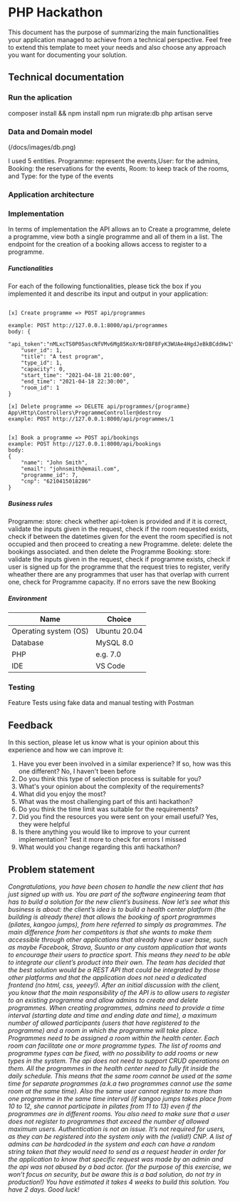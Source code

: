 # PHP Hackathon
This document has the purpose of summarizing the main functionalities your application managed to achieve from a technical perspective. Feel free to extend this template to meet your needs and also choose any approach you want for documenting your solution.



## Technical documentation
### Run the aplication
composer install && npm install
npm run migrate:db 
php artisan serve



### Data and Domain model
(/docs/images/db.png)



I used 5 entities. Programme: represent the events,User: for the admins, Booking: the reservations for the events, Room: to keep track of the rooms, and Type: for the type of the events
### Application architecture
###  Implementation
In terms of implementation the API allows an to Create a programme, delete a programme, view both a single programme and all of them in a list. 
The endpoint for the creation of a booking allows access to register to a programme. 

##### Functionalities
For each of the following functionalities, please tick the box if you implemented it and describe its input and output in your application:
```

[x] Create programme => POST api/programmes

example: POST http://127.0.0.1:8000/api/programmes 
body: {
    "api_token":"nMLxcTS0P05ascNfVMv6Mg85KoXrNrD8F8FyK3WUAe4HgdJeBkBCddHw1YzC",
    "user_id": 1,
    "title": "A test program",
    "type_id": 1,
    "capacity": 0,
    "start_time": "2021-04-18 21:00:00",
    "end_time": "2021-04-18 22:30:00",
    "room_id": 1
}

[x] Delete programme => DELETE api/programmes/{programme} App\Http\Controllers\ProgrammeController@destroy
example: POST http://127.0.0.1:8000/api/programmes/1 


[x] Book a programme => POST api/bookings
example: POST http://127.0.0.1:8000/api/bookings 
body:
{
    "name": "John Smith",
    "email": "johnsmith@email.com",
    "programme_id": 7,
    "cnp": "6210415018286"
}
```

##### Business rules
Programme:
    store: check whether api-token is provided and if it is correct, validate the inputs given in the request, check if the room requested exists, check if between the datetimes given for the event the room specified is not occupied and then proceed to creating a new Programme.
    delete: delete the bookings associated. and then delete the Programme
Booking: 
    store: validate the inputs given in the request, check if programme exists, check if user is signed up for the programme that the request tries to register, verify wheather there are any programmes that user has that overlap with current one, check for Programme capacity. If no errors save the new Booking



##### Environment

| Name | Choice |
| ------ | ------ |
| Operating system (OS) |Ubuntu 20.04 |
| Database  | MySQL 8.0|
| PHP | e.g. 7.0 |
| IDE | VS Code |

### Testing
Feature Tests using fake data and manual testing with Postman 

## Feedback
In this section, please let us know what is your opinion about this experience and how we can improve it:

1. Have you ever been involved in a similar experience? If so, how was this one different?
No, I haven't been before
2. Do you think this type of selection process is suitable for you?
3. What's your opinion about the complexity of the requirements?
4. What did you enjoy the most?
5. What was the most challenging part of this anti hackathon?
6. Do you think the time limit was suitable for the requirements?
7. Did you find the resources you were sent on your email useful?
Yes, they were helpful
8. Is there anything you would like to improve to your current implementation?
Test it more to check for errors I missed
9. What would you change regarding this anti hackathon?


## Problem statement
*Congratulations, you have been chosen to handle the new client that has just signed up with us.  You are part of the software engineering team that has to build a solution for the new client’s business.
Now let’s see what this business is about: the client’s idea is to build a health center platform (the building is already there) that allows the booking of sport programmes (pilates, kangoo jumps), from here referred to simply as programmes. The main difference from her competitors is that she wants to make them accessible through other applications that already have a user base, such as maybe Facebook, Strava, Suunto or any custom application that wants to encourage their users to practice sport. This means they need to be able to integrate our client’s product into their own.
The team has decided that the best solution would be a REST API that could be integrated by those other platforms and that the application does not need a dedicated frontend (no html, css, yeeey!). After an initial discussion with the client, you know that the main responsibility of the API is to allow users to register to an existing programme and allow admins to create and delete programmes.
When creating programmes, admins need to provide a time interval (starting date and time and ending date and time), a maximum number of allowed participants (users that have registered to the programme) and a room in which the programme will take place.
Programmes need to be assigned a room within the health center. Each room can facilitate one or more programme types. The list of rooms and programme types can be fixed, with no possibility to add rooms or new types in the system. The api does not need to support CRUD operations on them.
All the programmes in the health center need to fully fit inside the daily schedule. This means that the same room cannot be used at the same time for separate programmes (a.k.a two programmes cannot use the same room at the same time). Also the same user cannot register to more than one programme in the same time interval (if kangoo jumps takes place from 10 to 12, she cannot participate in pilates from 11 to 13) even if the programmes are in different rooms. You also need to make sure that a user does not register to programmes that exceed the number of allowed maximum users.
Authentication is not an issue. It’s not required for users, as they can be registered into the system only with the (valid!) CNP. A list of admins can be hardcoded in the system and each can have a random string token that they would need to send as a request header in order for the application to know that specific request was made by an admin and the api was not abused by a bad actor. (for the purpose of this exercise, we won’t focus on security, but be aware this is a bad solution, do not try in production!)
You have estimated it takes 4 weeks to build this solution. You have 2 days. Good luck!*
